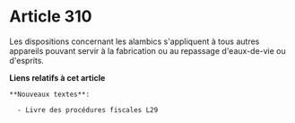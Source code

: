 # Article 310

Les dispositions concernant les alambics s'appliquent à tous autres appareils pouvant servir à la fabrication ou au repassage
d'eaux-de-vie ou d'esprits.

**Liens relatifs à cet article**

	**Nouveaux textes**:

	  - Livre des procédures fiscales L29
